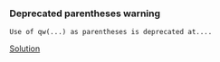 ### Deprecated parentheses warning 

    Use of qw(...) as parentheses is deprecated at....

[Solution](http://hannahlab.org/cesm-common-errors-when-building-cesm-1-2-osx/)
